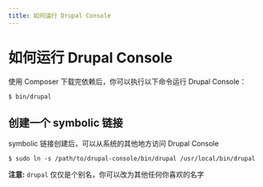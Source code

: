 ```yaml
---
title: 如何运行 Drupal Console
---
```

# 如何运行 Drupal Console
使用 Composer 下载完依赖后，你可以执行以下命令运行 Drupal Console：

```
$ bin/drupal
```

## 创建一个 symbolic 链接

symbolic 链接创建后，可以从系统的其他地方访问 Drupal Console

```
$ sudo ln -s /path/to/drupal-console/bin/drupal /usr/local/bin/drupal
```

**注意:** `drupal` 仅仅是个别名，你可以改为其他任何你喜欢的名字
